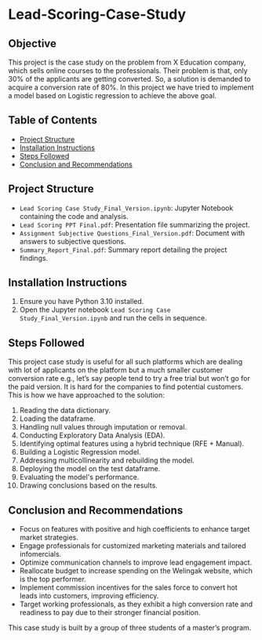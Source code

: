 # Lead-Scoring-Case-Study

## Objective

This project is the case study on the problem from X Education company, which sells online courses to the professionals.
Their problem is that, only 30% of the applicants are getting converted.
So, a solution is demanded to acquire a conversion rate of 80%.
In this project we have tried to implement a model based on Logistic regression to achieve the above goal.

## Table of Contents
- [Project Structure](#project-structure)
- [Installation Instructions](#installation-instructions)
- [Steps Followed](#steps-followed)
- [Conclusion and Recommendations](#conclusion-and-recommendations)

## Project Structure
- `Lead Scoring Case Study_Final_Version.ipynb`: Jupyter Notebook containing the code and analysis.
- `Lead Scoring PPT Final.pdf`: Presentation file summarizing the project.
- `Assignment Subjective Questions_Final_Version.pdf`: Document with answers to subjective questions.
- `Summary_Report_Final.pdf`: Summary report detailing the project findings.

## Installation Instructions
1. Ensure you have Python 3.10 installed.
2. Open the Jupyter notebook `Lead Scoring Case Study_Final_Version.ipynb` and run the cells in sequence.

## Steps Followed

This project case study is useful for all such platforms which are dealing with lot of applicants on the platform but a much smaller customer conversion rate e.g., let’s say people tend to try a free trial but won’t go for the paid version. It is hard for the companies to find potential customers.
This is how we have approached to the solution:

1. Reading the data dictionary.
2. Loading the dataframe.
3. Handling null values through imputation or removal.
4. Conducting Exploratory Data Analysis (EDA).
5. Identifying optimal features using a hybrid technique (RFE + Manual).
6. Building a Logistic Regression model.
7. Addressing multicollinearity and rebuilding the model.
8. Deploying the model on the test dataframe.
9. Evaluating the model's performance.
10. Drawing conclusions based on the results.

## Conclusion and Recommendations
- Focus on features with positive and high coefficients to enhance target market strategies.
- Engage professionals for customized marketing materials and tailored infomercials.
- Optimize communication channels to improve lead engagement impact.
- Reallocate budget to increase spending on the Welingak website, which is the top performer.
- Implement commission incentives for the sales force to convert hot leads into customers, improving efficiency.
- Target working professionals, as they exhibit a high conversion rate and readiness to pay due to their stronger financial position.

This case study is built by a group of three students of a master’s program.
